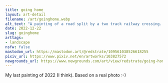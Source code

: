 ```yaml
---
title: going home
layout: art-detail
filename: /art/goinghome.webp
alt_text: "A painting of a road split by a two track railway crossing. there are numerous power lines, cables and road signs littering the roadside. there is a sidewalk visible in part of the frame, but no one is on it. there are visible cars and non-descript buildings in the distance."
date: 2022-12-22
slug: goinghome
arttags:
- landscape
nsfw: false
mastodon_url: https://mastodon.art/@redstrate/109561038526618255
pixiv_url: https://www.pixiv.net/en/artworks/103827572
newgrounds_url: https://www.newgrounds.com/art/view/redstrate/going-home
---
```

My last painting of 2022 (I think). Based on a real photo :-)
